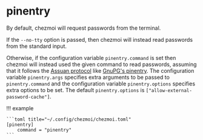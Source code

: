 # pinentry

By default, chezmoi will request passwords from the terminal.

If the `--no-tty` option is passed, then chezmoi will instead read passwords
from the standard input.

Otherwise, if the configuration variable `pinentry.command` is set then chezmoi
will instead used the given command to read passwords, assuming that it follows
the [Assuan protocol](https://www.gnupg.org/documentation/manuals/assuan.pdf)
like [GnuPG's
pinentry](https://www.gnupg.org/related_software/pinentry/index.html). The
configuration variable `pinentry.args` specifies extra arguments to be passed
to `pinentry.command` and the configuration variable `pinentry.options`
specifies extra options to be set. The default `pinentry.options` is
`["allow-external-password-cache"]`.

!!! example

    ```toml title="~/.config/chezmoi/chezmoi.toml"
    [pinentry]
        command = "pinentry"
    ```
